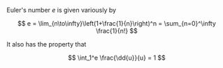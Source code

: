 Euler's number $e$ is given variously by

$$
e = \lim_{n\to\infty}\left(1+\frac{1}{n}\right)^n = \sum_{n=0}^\infty \frac{1}{n!}
$$

It also has the property that

$$
\int_1^e \frac{\dd{u}}{u} = 1
$$